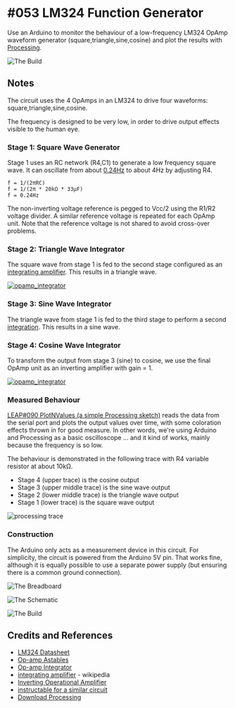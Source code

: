# #053 LM324 Function Generator

Use an Arduino to monitor the behaviour of a low-frequency LM324 OpAmp waveform generator (square,triangle,sine,cosine) and plot the results with [Processing](https://www.processing.org).

![The Build](./assets/FunctionGenerator324_build.jpg?raw=true)

## Notes

The circuit uses the 4 OpAmps in an LM324 to drive four waveforms: square,triangle,sine,cosine.

The frequency is designed to be very low, in order to drive output effects visible to the human eye.

### Stage 1: Square Wave Generator

Stage 1 uses an RC network (R4,C1) to generate a low frequency square wave. It can oscillate from about
[0.24Hz](https://www.wolframalpha.com/input/?i=1%2F%282%CF%80+*+20k%CE%A9+*+33%CE%BCF%29)
to about 4Hz by adjusting R4.

    f = 1/(2πRC)
    f = 1/(2π * 20kΩ * 33μF)
    f = 0.24Hz

The non-inverting voltage reference is pegged to Vcc/2 using the R1/R2 voltage divider.
A similar reference voltage is repeated for each OpAmp unit.
Note that the reference voltage is not shared to avoid cross-over problems.

### Stage 2: Triangle Wave Integrator

The square wave from stage 1 is fed to the second stage configured as an [integrating amplifier](https://en.wikipedia.org/wiki/Op_amp_integrator).
This results in a triangle wave.

[![opamp_integrator](./assets/opamp_integrator.png)](https://www.electronics-tutorials.ws/opamp/opamp_6.html)

### Stage 3: Sine Wave Integrator

The triangle wave from stage 1 is fed to the third stage to perform a second [integration](https://en.wikipedia.org/wiki/Op_amp_integrator).
This results in a sine wave.

### Stage 4: Cosine Wave Integrator

To transform the output from stage 3 (sine) to cosine, we use the final OpAmp unit as an inverting amplifier with gain = 1.

[![opamp_integrator](./assets/opamp_inverting.png)](https://www.electronics-tutorials.ws/opamp/opamp_2.html)

### Measured Behaviour

[LEAP#090 PlotNValues (a simple Processing sketch)](../../playground/PlotNValues/)
reads the data from the serial port and plots the output values over time, with some coloration effects thrown in for good measure.
In other words, we're using Arduino and Processing as a basic oscilloscope ... and it kind of works, mainly because the frequency is so low.

The behaviour is demonstrated in the following trace with R4 variable resistor at about 10kΩ.

* Stage 4 (upper trace) is the cosine output
* Stage 3 (upper middle trace) is the sine wave output
* Stage 2 (lower middle trace) is the triangle wave output
* Stage 1 (lower trace) is the square wave output

![processing trace](./assets/processing_trace.png?raw=true)

### Construction

The Arduino only acts as a measurement device in this circuit. For simplicity, the circuit is powered from the Arduino 5V pin.
That works fine, although it is equally possible to use a separate power supply (but ensuring there is a common ground connection).

![The Breadboard](./assets/FunctionGenerator324_bb.jpg?raw=true)

![The Schematic](./assets/FunctionGenerator324_schematic.jpg?raw=true)

![The Build](./assets/FunctionGenerator324_build.jpg?raw=true)

## Credits and References

* [LM324 Datasheet](https://www.futurlec.com/Linear/LM324N.shtml)
* [Op-amp Astables](https://learnabout-electronics.org/Oscillators/osc42.php)
* [Op-amp Integrator](https://www.electronics-tutorials.ws/opamp/opamp_6.html)
* [integrating amplifier](https://en.wikipedia.org/wiki/Op_amp_integrator) - wikipedia
* [Inverting Operational Amplifier](https://www.electronics-tutorials.ws/opamp/opamp_2.html)
* [instructable for a similar circuit](https://www.instructables.com/id/THE-SIMPLEST-FUNCTION-GENERATOR-BUILT-ON-A-BREADBO/?ALLSTEPS)
* [Download Processing](https://www.processing.org/download/)
